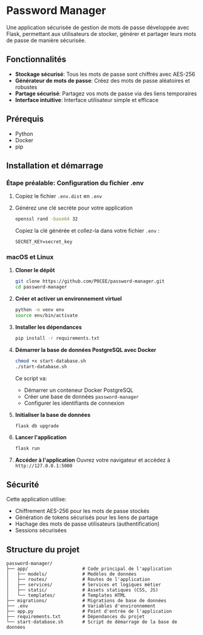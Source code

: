 # Password Manager

Une application sécurisée de gestion de mots de passe développée avec Flask, permettant aux utilisateurs de stocker, générer et partager leurs mots de passe de manière sécurisée.

## Fonctionnalités

- **Stockage sécurisé**: Tous les mots de passe sont chiffrés avec AES-256
- **Générateur de mots de passe**: Créez des mots de passe aléatoires et robustes
- **Partage sécurisé**: Partagez vos mots de passe via des liens temporaires
- **Interface intuitive**: Interface utilisateur simple et efficace

## Prérequis

- Python 
- Docker
- pip 

## Installation et démarrage

### Étape préalable: Configuration du fichier .env

1. Copiez le fichier `.env.dist` en `.env`

2. Générez une clé secrète pour votre application

   ```bash
   openssl rand -base64 32
   ```

   Copiez la clé générée et collez-la dans votre fichier `.env` :

   ```env
   SECRET_KEY=secret_key
   ```

### macOS et Linux

1. **Cloner le dépôt**
   ```bash
   git clone https://github.com/P0CEE/password-manager.git
   cd password-manager
   ```

2. **Créer et activer un environnement virtuel**
   ```bash
   python -m venv env
   source env/bin/activate
   ```

3. **Installer les dépendances**
   ```bash
   pip install -r requirements.txt
   ```

4. **Démarrer la base de données PostgreSQL avec Docker**
   ```bash
   chmod +x start-database.sh  
   ./start-database.sh
   ```
   Ce script va:
   - Démarrer un conteneur Docker PostgreSQL
   - Créer une base de données `password-manager`
   - Configurer les identifiants de connexion

5. **Initialiser la base de données**
   ```bash
   flask db upgrade
   ```

6. **Lancer l'application**
   ```bash
   flask run
   ```

7. **Accéder à l'application**
   Ouvrez votre navigateur et accédez à `http://127.0.0.1:5000`

## Sécurité

Cette application utilise:
- Chiffrement AES-256 pour les mots de passe stockés
- Génération de tokens sécurisés pour les liens de partage
- Hachage des mots de passe utilisateurs (authentification)
- Sessions sécurisées

## Structure du projet

```
password-manager/
├── app/                    # Code principal de l'application
│   ├── models/             # Modèles de données
│   ├── routes/             # Routes de l'application
│   ├── services/           # Services et logiques métier
│   ├── static/             # Assets statiques (CSS, JS)
│   └── templates/          # Templates HTML
├── migrations/             # Migrations de base de données
├── .env                    # Variables d'environnement
├── app.py                  # Point d'entrée de l'application
├── requirements.txt        # Dépendances du projet
└── start-database.sh       # Script de démarrage de la base de données
```

